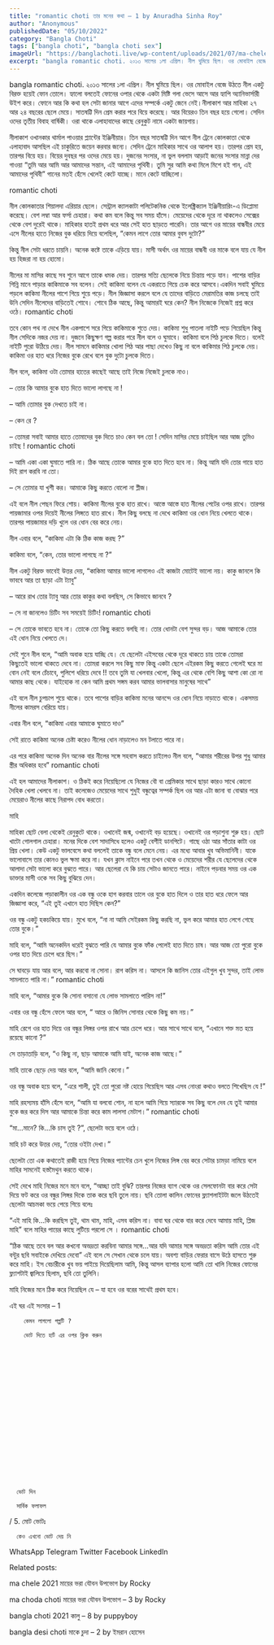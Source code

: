 ```yaml
---
title: "romantic choti তার মনের কথা – 1 by Anuradha Sinha Roy"
author: "Anonymous"
publishedDate: "05/10/2022"
category: "Bangla Choti"
tags: ["bangla choti", "bangla choti sex"]
imageUrl: "https://banglachoti.live/wp-content/uploads/2021/07/ma-chele-2021-e1626418361879-150x150.jpg"
excerpt: "bangla romantic choti. ২০১৩ সালের ১লা এপ্রিল। নীল ঘুমিয়ে ছিল। ওর মোবাইল বেজে উঠতে নীল একটু বিরক্ত হয়েই ফোন তোলে। হ্যালো বলতেই ফোনের ওপার থেকে একটা মিষ্টি গলা ভেসে আসে আর হ্যাপি অ্যানিভার্সারী উইশ করে।..."
---
```


bangla romantic choti. ২০১৩ সালের ১লা এপ্রিল। নীল ঘুমিয়ে ছিল। ওর মোবাইল বেজে উঠতে নীল একটু বিরক্ত হয়েই ফোন তোলে। হ্যালো বলতেই ফোনের ওপার থেকে একটা মিষ্টি গলা ভেসে আসে আর হ্যাপি অ্যানিভার্সারী উইশ করে। ফোনে আর কি কথা হল সেটা জানার আগে এদের সম্পর্কে একটু জেনে নেই।নীলাকাশ আর মাহিকা ২৭ আর ২৪ বছরের ছেলে মেয়ে। সাতষট্টি দিন প্রেম করার পরে বিয়ে করেছে। আর বিয়েরও তিন বছর হয়ে গেলো। সেদিন ওদের তৃতীয় বিবাহ বার্ষিকী। ওরা থাকে এলাহাবাদের কাছে রেনুকুট নামে একটা জায়গায়।


নীলাকাশ ওখানকার থার্মাল পাওয়ার প্ল্যান্টের ইঞ্জিনীয়ার। তিন বছর সাতষট্টি দিন আগে নীল ট্রেনে কোলকাতা থেকে এলাহাবাদ আসছিল এই চাকুরিতে জয়েন করবার জন্যে। সেদিন ট্রেনে মাহিকার সাথে ওর আলাপ হয়। তারপর প্রেম হয়, তারপর বিয়ে হয়। বিয়ের দুবছর পর ওদের মেয়ে হয়। দুজনের সংসার, না ভুল বললাম আড়াই জনের সংসার মান্না দের গাওয়া “তুমি আর আমি আর আমাদের সন্তান, এই আমাদের পৃথিবী। তুমি সুর আমি কথা মিলে মিশে হই গান, এই আমাদের পৃথিবী” গানের মতই হেঁসে খেলেই কেটে যাচ্ছে। মানে কেটে যাচ্ছিলো।


romantic choti


নীল কোলকাতার শিয়ালদা এরিয়ার ছেলে। সেন্ট্রাল ক্যালকাটা পলিটেকনিক থেকে ইলেক্ট্রিক্যাল ইঞ্জিনীয়ারিং-এ ডিপ্লোমা করেছে। বেশ লম্বা আর ফর্সা চেহারা। কথা কম বলে কিন্তু সব সময় হাঁসে। মেয়েদের থেকে দূরে না থাকলেও সেক্সের থেকে বেশ দুরেই থাকে। মাহিকার হাতই প্রথম ধরে আর সেই হাত ছাড়তে পারেনি। তার আগে ওর মায়ের বান্ধবীর মেয়ে এসে নীলের হাতে নিজের বুক ধরিয়ে দিয়ে বলেছিল, “কেমন লাগে তোর আমার বুবস দুটো?”

কিন্তু নীল সেটা ধরতে চায়নি। অনেক কষ্টে তাকে এড়িয়ে যায়। মাসী অর্থাৎ ওর মায়ের বান্ধবী ওর মাকে বলে যায় যে নীল হয় হিজরা না হয় হোমো।


নীলের মা মাসির কাছে সব শুনে আগে তাকে ধমক দেয়। তারপর সত্যি ছেলেকে নিয়ে চিন্তায় পড়ে যান। পাশের বাড়ির গিন্নি মানে পাড়ার কাকিমাকে সব বলেন। সেই কাকিমা বলেন যে একরাতে গিয়ে চেক করে আসবে।একদিন সবাই ঘুমিয়ে পড়লে কাকিমা নীলের পাশে গিয়ে শুয়ে পড়ে। নীল জিজ্ঞাসা করলে বলে যে তাদের বাড়িতে মেরামতির কাজ চলছে তাই উনি সেদিন নীলেদের বাড়িতেই শোবে। শোবে ঠিক আছে, কিন্তু আমারই ঘরে কেন? নীল নিজেকে নিজেই প্রশ্ন করে ওঠে। romantic choti


তবে কোন পথ না দেখে নীল একপাশে সরে গিয়ে কাকিমাকে শুতে দেয়। কাকিমা শুধু পাতলা নাইটি পড়ে গিয়েছিল কিন্তু নীল সেদিকে নজর দেয় না। দুজনে কিছুক্ষণ গল্প করার পরে নীল বলে ও ঘুমাবে। কাকিমা বলে পিঠ চুলকে দিতে। বলেই নাইটি পুরো উঠিয়ে দেয়। নীল সামনে কাকিমার খোলা পিঠ আর পাছা দেখেও কিছু না বলে কাকিমার পিঠ চুলকে দেয়। কাকিমা ওর হাত ধরে নিজের বুকে রেখে বলে বুক দুটো চুলকে দিতে।

নীল বলে, কাকিমা ওটা তোমার হাতের কাছেই আছে তাই নিজে নিজেই চুলকে নাও।












– তোর কি আমার বুকে হাত দিতে ভালো লাগছে না !

– আমি তোমার বুক দেখতে চাই না।

– কেন রে ?

– তোমরা সবাই আমার হাতে তোমাদের বুক দিতে চাও কেন বল তো ! সেদিন মাসির মেয়ে চাইছিল আর আজ তুমিও চাইছ ! romantic choti


– আমি একা একা ঘুমাতে পারি না। ঠিক আছে তোকে আমার বুকে হাত দিতে হবে না। কিন্তু আমি যদি তোর গায়ে হাত দিই রাগ করবি না তো।

– সে তোমার যা খুশী কর। আমাকে কিছু করতে বোলো না প্লীজ।

এই বলে নীল পেছন ফিরে শোয়। কাকিমা নীলের বুকে হাত রাখে। আস্তে আস্তে হাত নীলের পেটের ওপর রাখে। তারপর পায়জামার ওপর দিয়েই নীলের লিঙ্গতে হাত রাখে। নীল কিছু বলছে না দেখে কাকিমা ওর ধোন নিয়ে খেলতে থাকে। তারপর পায়জামার দড়ি খুলে ওর ধোন বের করে নেয়।


নীল এবার বলে, “কাকিমা এটা কি ঠিক কাজ করছ ?”


কাকিমা বলে, “কেন, তোর ভালো লাগছে না ?”


নীল একটু বিরক্ত ভাবেই উত্তর দেয়, “কাকিমা আমার ভালো লাগলেও এই কাজটা মোটেই ভালো নয়। কাকু জানলে কি ভাববে আর তা ছাড়া এটা ট্যাবু”


– আরে রাখ তোর ট্যাবু আর তোর কাকুর কথা বলছিস, সে কিভাবে জানবে ?


– সে না জানলেও চিটিং সব সময়েই চিটিং! romantic choti


– সে তোকে ভাবতে হবে না। তোকে তো কিছু করতে বলছি না। তোর ধোনটা বেশ সুন্দর বড়। আজ আমাকে তোর এই ধোন নিয়ে খেলতে দে।


সেই শুনে নীল বলে, “আমি অবাক হয়ে যাচ্ছি যে। যে ছেলেটা এইসবের থেকে দূরে থাকতে চায় তাকে তোমরা কিছুতেই ভালো থাকতে দেবে না। তোমরা করলে সব কিছু মাফ কিন্তু একটা ছেলে এইরকম কিছু করতে গেলেই ঘরে মা বোন নেই বলে চেঁচাবে, পুলিশে ধরিয়ে দেবে !! তবে তুমি যা খেলবার খেলো, কিন্তু এর থেকে বেশি কিছু আশা কো রো না আমার কাছ থেকে। যাইহোক না কেন আমি প্রথম সঙ্গম করব আমার ভালবাসার মানুষের সাথে”


এই বলে নীল চুপচাপ শুয়ে থাকে। তবে পাশের বাড়ির কাকিমা মনের আনন্দে ওর ধোন নিয়ে নাড়াতে থাকে। একসময় নীলের কামরস বেরিয়ে যায়।


এবার নীল বলে, “কাকিমা এবার আমাকে ঘুমাতে দাও”


সেই রাতে কাকিমা অনেক চেষ্টা করেও নীলের ধোন নাড়ালেও মন টলাতে পারে না।


এর পরে কাকিমা অনেক দিন অনেক বার নীলের সঙ্গে সহবাস করতে চাইলেও নীল বলে, “আমার শরীরের উপর শুধু আমার স্ত্রীর অধিকার হবে” romantic choti


এই হল আমাদের নীলাকাশ। ও ঠিকই করে নিয়েছিলো যে নিজের বৌ বা প্রেমিকার সাথে ছাড়া কারও সাথে কোনো দৈহিক খেলা খেলবে না। তাই কলেজেও মেয়েদের সাথে শুধুই বন্ধুত্বের সম্পর্ক ছিল ওর আর এটা জানা বা বোঝার পরে মেয়েরাও নীলের কাছে নিরাপদ বোধ করতো।


মাহি


মাহিকা ছোট বেলা থেকেই রেনুকুটে থাকে। ওখানেই জন্ম, ওখানেই বড় হয়েছে। ওখানেই ওর পড়াশুনা শুরু হয়। ছোট খাটো গোলগাল চেহারা। মনের দিকে বেশ সাদাসিধে হলেও একটু বেশীই ডানপিটে। গাছে ওঠা আর সাঁতার কাটা ওর প্রিয় খেলা। কেউ একটু ভালবেসে কথা বললেই তাকে বন্ধু বলে মেনে নেয়। এর মধ্যে আবার খুব অভিমানিনী। যাকে ভালোবাসে তার কোনও ভুল ক্ষমা করে না। যখন ক্লাস নাইনে পরে তখন থেকে ও মেয়েদের শরীর যে ছেলেদের থেকে আলাদা সেটা ভালো করে বুঝতে পারে। আর ছেলেরা যে কি চায় সেটাও জানতে পারে। নাইনে পড়বার সময় ওর এক ডাক্তার মাসী ওকে সব কিছু বুঝিয়ে দেন।


একদিন কলেজে পড়াকালীন ওর এক বন্ধু ওকে হাগ করবার তালে ওর বুকে হাত দিলে ও তার হাত ধরে ফেলে আর জিজ্ঞাসা করে, “এই তুই এখানে হাত দিছিস কেন?”


ওর বন্ধু একটু হকচকিয়ে যায়। মুখে বলে, “না না আমি সেইরকম কিছু করছি না, ভুল করে আমার হাত লেগে গেছে তোর বুকে।”


মাহি বলে, “আমি অনেকদিন ধরেই বুঝতে পারি যে আমার বুকে ফাঁক পেলেই হাত দিতে চাষ। আর আজ তো পুরো বুকে ওপর হাত দিয়ে চেপে ধরে ছিস।”


সে ঘাবড়ে যায় আর বলে, আর করবো না সোনা। রাগ করিস না। আসলে কি জানিস তোর এইগুল খুব সুন্দর, তাই লোভ সামলাতে পারি না।” romantic choti


মাহি বলে, “আমার বুকে কি সোনা বসানো যে লোভ সামলাতে পারিস না!”


এবার ওর বন্ধু হেঁসে ফেলে আর বলে, “ আরে ও জিনিস সোনার থেকে কিছু কম নয়।”


মাহি রেগে ওর হাত দিয়ে ওর বন্ধুর লিঙ্গর ওপর রাখে আর চেপে ধরে। আর সাথে সাথে বলে, “এখানে শক্ত মত হয়ে রয়েছে কানো ?”


সে তাড়াতাড়ি বলে, “ও কিছু না, ছাড় আমাকে আমি যাই, অনেক কাজ আছে।”


মাহি তাকে ছেড়ে দেয় আর বলে, “আমি জানি কেনো।”


ওর বন্ধু অবাক হয়ে বলে, “এরে শালী, তুই তো পুরো নষ্ট হোয়ে গিয়েছিস আর এসব নোংরা কথাও বলতে শিখেছিস যে !”


মাহি রহস্যময় হাঁসি হেঁসে বলে, “আমি যা বলবো শোন, না হলে আমি গিয়ে স্যারকে সব কিছু বলে দেব যে তুই আমার বুকে জর করে দিস আর আমাকে চিন্তা করে কাম লালসা মেটাশ।” romantic choti


“মা…মানে? কি…কি চাস তুই ?”, ছেলেটা ভয়ে বলে ওঠে।


মাহি চট করে উত্তর দেয়, “তোর ওইটা দেখা।”


ছেলেটা তো এক কথাতেই রাজী হয়ে গিয়ে নিজের প্যান্টের চেন খুলে নিজের লিঙ্গ বের করে সেটার চামড়া নামিয়ে বলে মাহির সামনেই হস্তমৈথুন করতে থাকে।


সেই দেখে মাহি নিজের মনে মনে বলে, “আচ্ছা তাই বুঝি? তারপর নিজের ব্যাগ থেকে ওর সেলফোনটা বার করে সেটা দিয়ে ফট করে ওর বন্ধুর লিঙ্গর দিকে তাক করে ছবি তুলে নায়। ছবি তোলা কালিন ফোনের ফ্ল্যাশলাইটটা জলে উঠতেই ছেলেটা আচমকা ভয়ে পেয়ে গিয়ে বলেঃ


“এই মাহি কি…কি করছিস তুই, থাম থাম, মাহি, এসব করিস না। বাবা ঘর থেকে বার করে দেবে আমায় মাহি, প্লিজ মাহি” বলে মাহির পায়ের কাছে লুটিয়ে পরলো সে । romantic choti


“ঠিক আছে তবে বল আর কখনো অভদ্রতা করবিনা আমার সঙ্গে…আর যদি আমার সঙ্গে অভদ্রতা করিস আমি তোর এই বন্টুর ছবি সবাইকে দেখিয়ে দেবো” এই বলে সে সেখান থেকে চলে যায়। অবশ্য বাড়ির ফেরার বাসে উঠে হাসতে শুরু করে মাহি। ইস বেচারীকে খুব ভয় পাইয়ে দিয়েছিলাম আমি, কিন্তু আসল ব্যাপার হলো আমি তো খালি নিজের ফোনের ফ্ল্যাশটাই জ্বালিয়ে ছিলাম, ছবি তো তুলিনি।


মাহি নিজের মনে ঠিক করে নিয়েছিল যে – যা হবে ওর বরের সাথেই প্রথম হবে।


এই ঘর এই সংসার – 1


 
 
 
        কেমন লাগলো গল্পটি ?      
 
        ভোট দিতে হার্ট এর ওপর ক্লিক করুন      
 
 
 
 
 
 
 
 
 
 
 
 
 
 
 
 
 
 
 
 
 
      ভোট দিন    
 
      সার্বিক ফলাফল 
 / 5. মোট ভোটঃ 
 
 
      কেও এখনো ভোট দেয় নি    
 
 
 
 
WhatsApp
Telegram
Twitter
Facebook
LinkedIn




Related posts:






ma chele 2021 মায়ের ভরা যৌবন উপভোগ by Rocky




ma choda choti  মায়ের ভরা যৌবন উপভোগ – 3 by Rocky




bangla choti 2021 কালু – 8 by puppyboy




bangla desi choti মাকে চুদা – 2 by ইমরান হোসেন
